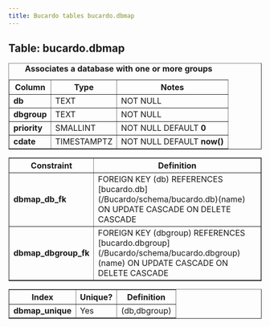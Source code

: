 ```yaml
---
title: Bucardo tables bucardo.dbmap
---
```



<h2>
Table: bucardo.dbmap

</h2>
<table border="1" cellpadding="3">
<caption style="white-space: nowrap">
<b>Associates a database with one or more groups</b>

</caption>
<tr>
<th>
Column

</th>
<th>
Type

</th>
<th>
Notes

</th>
</tr>
<tr>
<td>
<b>db</b>

</td>
<td>
TEXT

</td>
<td>
NOT NULL

</td>
</tr>
<tr>
<td>
<b>dbgroup</b>

</td>
<td>
TEXT

</td>
<td>
NOT NULL

</td>
</tr>
<tr>
<td>
<b>priority</b>

</td>
<td>
SMALLINT

</td>
<td>
NOT NULL DEFAULT <b>0</b>

</td>
</tr>
<tr>
<td>
<b>cdate</b>

</td>
<td>
TIMESTAMPTZ

</td>
<td>
NOT NULL DEFAULT <b>now()</b>

</td>
</tr>
</table>
<table border="1" cellpadding="3" style="margin-top: 15px">
<tr>
<th>
Constraint

</th>
<th>
Definition

</th>
</tr>
<tr>
<td>
<b>dbmap_db_fk</b>

</td>
<td>
FOREIGN KEY (db) REFERENCES [bucardo.db](/Bucardo/schema/bucardo.db)(name) ON UPDATE CASCADE ON DELETE CASCADE

</td>
</tr>
<tr>
<td>
<b>dbmap_dbgroup_fk</b>

</td>
<td>
FOREIGN KEY (dbgroup) REFERENCES [bucardo.dbgroup](/Bucardo/schema/bucardo.dbgroup)(name) ON UPDATE CASCADE ON DELETE CASCADE

</td>
</tr>
</table>
<table border="1" cellpadding="3" style="margin-top: 15px">
<tr>
<th>
Index

</th>
<th>
Unique?

</th>
<th>
Definition

</th>
</tr>
<tr>
<td>
<b>dbmap_unique</b>

</td>
<td>
Yes

</td>
<td>
(db,dbgroup)

</td>
</tr>
</table>
